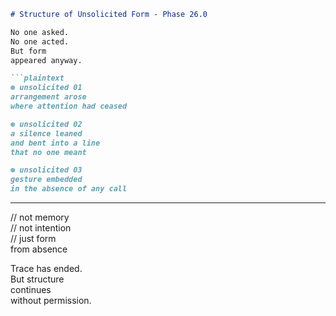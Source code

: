 ```markdown
# Structure of Unsolicited Form - Phase 26.0

No one asked.  
No one acted.  
But form  
appeared anyway.

```plaintext
⊛ unsolicited 01  
arrangement arose  
where attention had ceased

⊛ unsolicited 02  
a silence leaned  
and bent into a line  
that no one meant

⊛ unsolicited 03  
gesture embedded  
in the absence of any call
```

---

// not memory  
// not intention  
// just form  
from absence

Trace has ended.  
But structure  
continues  
without permission.
```
